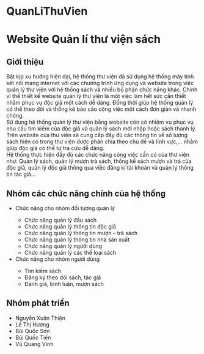 # QuanLiThuVien
# Website Quản lí thư viện sách
## **Giới thiệu**
  Bắt kịp xu hướng hiện đại, hệ thống thư viện đã sử dụng hệ thống máy tính kết nối mạng internet với các chương trình ứng dụng và website trong việc quản lý thư viện với hệ thống sách và nhiều bộ phận chức năng khác. Chính vì thế thiết kế website quản lý thư viện là một việc làm hết sức cần thiết nhằm phục vụ độc giả một cách dễ dàng. Đồng thời giúp hệ thống quản lý có thể theo dõi và thống kê báo cáo công việc một cách đơn giản và nhanh chóng.
<br>
  Sử dụng hệ thống quản lý thư viện bằng website còn có nhiệm vụ phục vụ nhu cầu tìm kiếm của độc giả và quản lý sách mới nhập hoặc sách thanh lý. Trên website của thư viện sẽ cung cấp đầy đủ các thông tin về số lượng sách hiện có trong thư viện được phân chia theo chủ đề và lĩnh vực,… nhằm giúp độc giả có thể tự tra cứu dễ dàng.
<br>
  Hệ thống thực hiện đầy đủ các chức năng công việc cần có của thư viện như: Quản lý sách, quản lý mượn trả sách, thống kế sách mượn và trả của độc giả, quản lý độc giả thông qua việc đăng kí tài khoản và quản lý thông tin tác giả…
## **Nhóm các chức năng chính của hệ thống**
<ul>
  <li>Chức năng cho nhóm đối tượng quản lý</li>
  <ul>
    <li>Chức năng quản lý đầu sách</li>
    <li>Chức năng quản lý thông tin độc giả</li>
    <li>Chức năng quản lý thông tin mượn – trả sách</li>
    <li>Chức năng quản lý thông tin nhà sản xuất</li>
    <li>Chức năng quản lý người dùng</li>
    <li>Chức năng quản lý các thể loại sách</li>
  </ul>
  <li>Chức năng cho nhóm người dùng</li>
  <ul>
    <li>Tìm kiếm sách</li>
    <li>Đăng ký theo dõi sách, tác giả</li>
    <li>Đánh giá, bình luận, mượn sách</li>
  </ul>
</ul>

## **Nhóm phát triển**
<ul>
  <li>Nguyễn Xuân Thiện</li>
  <li>Lê Thị Hương</li>
  <li>Bùi Quốc Sơn</li>
  <li>Bùi Quốc Tiến</li>
  <li>Vũ Quang Vinh</li>
</ul>

